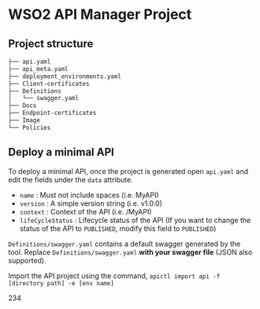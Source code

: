 # WSO2 API Manager Project

## Project structure

```bash
├── api.yaml
├── api_meta.yaml
├── deployment_environments.yaml
├── Client-certificates
├── Definitions
│   └── swagger.yaml
├── Docs
├── Endpoint-certificates
├── Image
└── Policies
```

## Deploy a minimal API

To deploy a minimal API, once the project is generated open `api.yaml` and edit the fields under the `data` attribute.

- `name` : Must not include spaces (i.e. MyAPI)
- `version` : A simple version string (i.e. v1.0.0)
- `context` : Context of the API (i.e. /MyAPI)
- `lifeCycleStatus` : Lifecycle status of the API (If you want to change the status of the API to `PUBLISHED`, modify this field to `PUBLISHED`)

`Definitions/swagger.yaml` contains a default swagger generated by the tool.
Replace `Definitions/swagger.yaml` **with your swagger file** (JSON also supported).

Import the API project using the command,
`apictl import api -f [directory path] -e [env name]`

234
